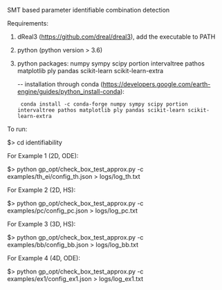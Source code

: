 
SMT based parameter identifiable combination detection

Requirements:
1. dReal3 (https://github.com/dreal/dreal3), add the executable to PATH
2. python (python version > 3.6)
3. python packages: numpy sympy scipy portion intervaltree pathos matplotlib ply pandas scikit-learn scikit-learn-extra

    -- installation through conda (https://developers.google.com/earth-engine/guides/python_install-conda):	
    
		conda install -c conda-forge numpy sympy scipy portion intervaltree pathos matplotlib ply pandas scikit-learn scikit-learn-extra

To run:

$> cd identifiability

For Example 1 (2D, ODE):

$> python gp_opt/check_box_test_approx.py -c examples/th_ei/config_th.json > logs/log_th.txt

For Example 2 (2D, HS):

$> python gp_opt/check_box_test_approx.py -c examples/pc/config_pc.json > logs/log_pc.txt

For Example 3 (3D, HS):

$> python gp_opt/check_box_test_approx.py -c examples/bb/config_bb.json > logs/log_bb.txt

For Example 
4 (4D, ODE):

$> python gp_opt/check_box_test_approx.py -c examples/ex1/config_ex1.json > logs/log_ex1.txt
